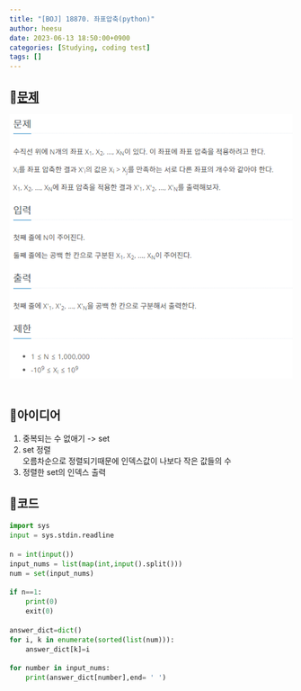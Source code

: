 ```yaml
---
title: "[BOJ] 18870. 좌표압축(python)"
author: heesu
date: 2023-06-13 18:50:00+0900
categories: [Studying, coding test]
tags: []
---
```

## 📌[문제](https://www.acmicpc.net/problem/18870)
![Alt text](https://raw.githubusercontent.com/skagmltn7/practice_coding_test/06340eb2a37088c1d34ac3c95232450db570ecdb/BOJ/img/problem_18870.PNG)
<br><br>

## 💪아이디어<br>
1. 중복되는 수 없애기 -> set
2. set 정렬<br>
오름차순으로 정렬되기때문에 인덱스값이 나보다 작은 값들의 수<br>
3. 정렬한 set의 인덱스 출력
## 🥂코드

```python
import sys
input = sys.stdin.readline

n = int(input())
input_nums = list(map(int,input().split()))
num = set(input_nums)

if n==1: 
    print(0)
    exit(0)

answer_dict=dict()
for i, k in enumerate(sorted(list(num))):
    answer_dict[k]=i

for number in input_nums:
    print(answer_dict[number],end= ' ')
```